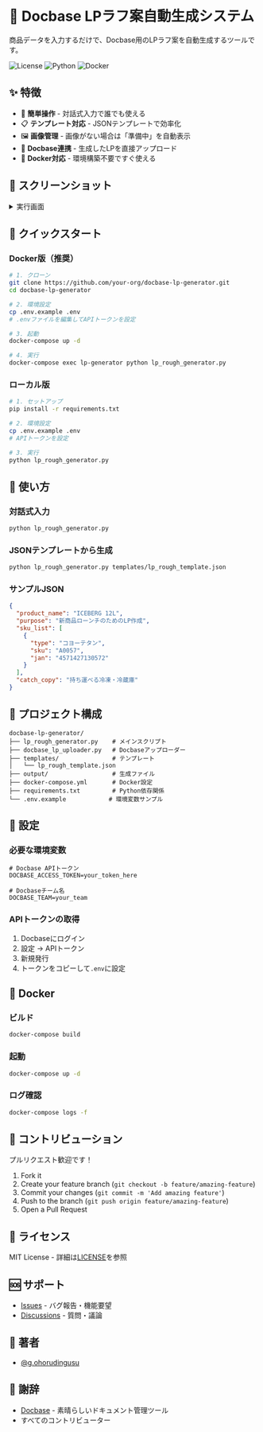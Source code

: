 # 📄 Docbase LPラフ案自動生成システム

商品データを入力するだけで、Docbase用のLPラフ案を自動生成するツールです。

![License](https://img.shields.io/badge/license-MIT-blue.svg)
![Python](https://img.shields.io/badge/python-3.9%2B-blue.svg)
![Docker](https://img.shields.io/badge/docker-ready-green.svg)

## ✨ 特徴

- 🚀 **簡単操作** - 対話式入力で誰でも使える
- 📋 **テンプレート対応** - JSONテンプレートで効率化
- 🖼️ **画像管理** - 画像がない場合は「準備中」を自動表示
- 🔄 **Docbase連携** - 生成したLPを直接アップロード
- 🐳 **Docker対応** - 環境構築不要ですぐ使える

## 📸 スクリーンショット

<details>
<summary>実行画面</summary>

```
🚀 LPラフ案自動生成システム
==================================================

起動モードを選択してください:
1. 新規作成
2. テンプレートから作成
3. JSONファイルから読み込み

選択 (1-3): 1

📝 商品情報を入力してください
----------------------------------------
商品名 (必須): ICEBERG 12L
作成の目的・意図: 新商品ローンチのためのLP作成
```
</details>

## 🚀 クイックスタート

### Docker版（推奨）

```bash
# 1. クローン
git clone https://github.com/your-org/docbase-lp-generator.git
cd docbase-lp-generator

# 2. 環境設定
cp .env.example .env
# .envファイルを編集してAPIトークンを設定

# 3. 起動
docker-compose up -d

# 4. 実行
docker-compose exec lp-generator python lp_rough_generator.py
```

### ローカル版

```bash
# 1. セットアップ
pip install -r requirements.txt

# 2. 環境設定
cp .env.example .env
# APIトークンを設定

# 3. 実行
python lp_rough_generator.py
```

## 📝 使い方

### 対話式入力
```bash
python lp_rough_generator.py
```

### JSONテンプレートから生成
```bash
python lp_rough_generator.py templates/lp_rough_template.json
```

### サンプルJSON
```json
{
  "product_name": "ICEBERG 12L",
  "purpose": "新商品ローンチのためのLP作成",
  "sku_list": [
    {
      "type": "コヨーテタン",
      "sku": "A0057",
      "jan": "4571427130572"
    }
  ],
  "catch_copy": "持ち運べる冷凍・冷蔵庫"
}
```

## 📁 プロジェクト構成

```
docbase-lp-generator/
├── lp_rough_generator.py    # メインスクリプト
├── docbase_lp_uploader.py   # Docbaseアップローダー
├── templates/               # テンプレート
│   └── lp_rough_template.json
├── output/                  # 生成ファイル
├── docker-compose.yml       # Docker設定
├── requirements.txt         # Python依存関係
└── .env.example            # 環境変数サンプル
```

## 🔧 設定

### 必要な環境変数

```env
# Docbase APIトークン
DOCBASE_ACCESS_TOKEN=your_token_here

# Docbaseチーム名
DOCBASE_TEAM=your_team
```

### APIトークンの取得

1. Docbaseにログイン
2. 設定 → APIトークン
3. 新規発行
4. トークンをコピーして`.env`に設定

## 🐳 Docker

### ビルド
```bash
docker-compose build
```

### 起動
```bash
docker-compose up -d
```

### ログ確認
```bash
docker-compose logs -f
```

## 🤝 コントリビューション

プルリクエスト歓迎です！

1. Fork it
2. Create your feature branch (`git checkout -b feature/amazing-feature`)
3. Commit your changes (`git commit -m 'Add amazing feature'`)
4. Push to the branch (`git push origin feature/amazing-feature`)
5. Open a Pull Request

## 📄 ライセンス

MIT License - 詳細は[LICENSE](LICENSE)を参照

## 🆘 サポート

- [Issues](https://github.com/your-org/docbase-lp-generator/issues) - バグ報告・機能要望
- [Discussions](https://github.com/your-org/docbase-lp-generator/discussions) - 質問・議論

## 👥 著者

- [@g.ohorudingusu](https://github.com/g-ohorudingusu)

## 🙏 謝辞

- [Docbase](https://docbase.io) - 素晴らしいドキュメント管理ツール
- すべてのコントリビューター